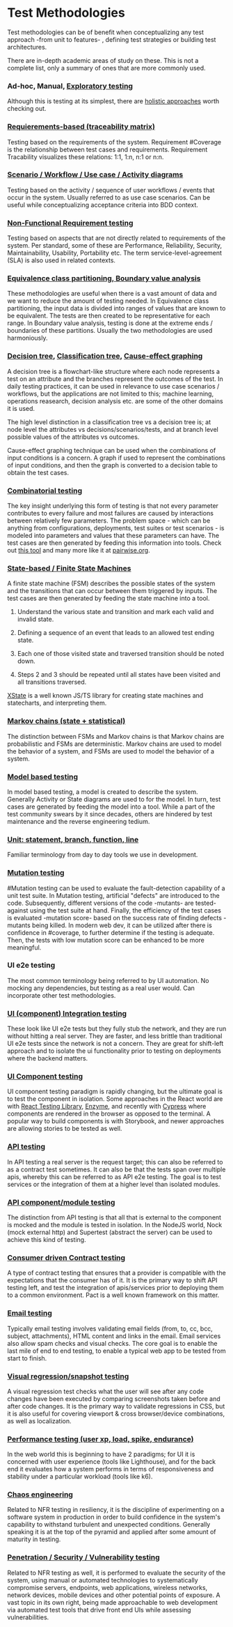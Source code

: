 # Test Methodologies

Test methodologies can be of benefit when conceptualizing any test approach -from unit to features- , defining test strategies or building test architectures.

There are in-depth academic areas of study on these. This is not a complete list, only a summary of ones that are more commonly used.

### [](https://dev.to/muratkeremozcan/mostly-incomplete-list-of-test-methodologies-52no#adhoc-manual-exploratory-testing)Ad-hoc, Manual, [Exploratory testing](https://www.guru99.com/exploratory-testing.html)

Although this is testing at its simplest, there are [holistic approaches](https://www.satisfice.com/rapid-testing-methodology) worth checking out.

### [](https://dev.to/muratkeremozcan/mostly-incomplete-list-of-test-methodologies-52no#requierementsbased-traceability-matrix)[Requierements-based (traceability matrix)](https://en.wikipedia.org/wiki/Traceability_matrix)

Testing based on the requirements of the system. Requirement #Coverage is the relationship between test cases and requirements. Requirement Tracability visualizes these relations: 1:1, 1:n, n:1 or n:n.

### [](https://dev.to/muratkeremozcan/mostly-incomplete-list-of-test-methodologies-52no#scenario-workflow-use-case-activity-diagrams)[Scenario / Workflow / Use case / Activity diagrams](https://en.wikipedia.org/wiki/Activity_diagram)

Testing based on the activity / sequence of user workflows / events that occur in the system. Usually referred to as use case scenarios. Can be useful while conceptualizing acceptance criteria into BDD context.

### [](https://dev.to/muratkeremozcan/mostly-incomplete-list-of-test-methodologies-52no#nonfunctional-requirement-testing)[Non-Functional Requirement testing](https://iso25000.com/index.php/en/iso-25000-standards/iso-25010)

Testing based on aspects that are not directly related to requirements of the system. Per standard, some of these are Performance, Reliability, Security, Maintainability, Usability, Portability etc. The term service-level-agreement (SLA) is also used in related contexts.

### [](https://dev.to/muratkeremozcan/mostly-incomplete-list-of-test-methodologies-52no#equivalence-class-partitioning-boundary-value-analysis)[Equivalence class partitioning, Boundary value analysis](https://www.guru99.com/equivalence-partitioning-boundary-value-analysis.html)

These methodologies are useful when there is a vast amount of data and we want to reduce the amount of testing needed. In Equivalence class partitioning, the input data is divided into ranges of values that are known to be equivalent. The tests are then created to be representative for each range. In Boundary value analysis, testing is done at the extreme ends / boundaries of these partitions. Usually the two methodologies are used harmoniously.

### [](https://dev.to/muratkeremozcan/mostly-incomplete-list-of-test-methodologies-52no#decision-tree-classification-tree-causeeffect-graphing)[Decision tree](https://en.wikipedia.org/wiki/Decision_tree), [Classification tree](https://citeseerx.ist.psu.edu/viewdoc/download?doi=10.1.1.83.9731&rep=rep1&type=pdf), [Cause-effect graphing](https://www.geeksforgeeks.org/cause-effect-graphing-in-software-engineering/)

A decision tree is a flowchart-like structure where each node represents a test on an attribute and the branches represent the outcomes of the test. In daily testing practices, it can be used in relevance to use case scenarios / workflows, but the applications are not limited to this; machine learning, operations reasearch, decision analysis etc. are some of the other domains it is used.

The high level distinction in a classification tree vs a decision tree is; at node level the attributes vs decisions/scenarios/tests, and at branch level possible values of the attributes vs outcomes.

Cause-effect graphing technique can be used when the combinations of input conditions is a concern. A graph if used to represent the combinations of input conditions, and then the graph is converted to a decision table to obtain the test cases.

### [](https://dev.to/muratkeremozcan/mostly-incomplete-list-of-test-methodologies-52no#combinatorial-testing)[Combinatorial testing](https://github.com/NoriSte/ui-testing-best-practices/blob/master/sections/advanced/combinatorial-testing.md)

The key insight underlying this form of testing is that not every parameter contributes to every failure and most failures are caused by interactions between relatively few parameters. The problem space - which can be anything from configurations, deployments, test suites or test scenarios - is modeled into parameters and values that these parameters can have. The test cases are then generated by feeding this information into tools. Check out [this tool](https://foselab.unibg.it/ctwedge/) and many more like it at [pairwise.org](https://jaccz.github.io/pairwise/).

### [](https://dev.to/muratkeremozcan/mostly-incomplete-list-of-test-methodologies-52no#statebased-finite-state-machines)[State-based / Finite State Machines](https://xstate.js.org/docs/about/resources.html#courses)

A finite state machine (FSM) describes the possible states of the system and the transitions that can occur between them triggered by inputs. The test cases are then generated by feeding the state machine into a tool.

1.  Understand the various state and transition and mark each valid and invalid state.
    
2.  Defining a sequence of an event that leads to an allowed test ending state.
    
3.  Each one of those visited state and traversed transition should be noted down.
    
4.  Steps 2 and 3 should be repeated until all states have been visited and all transitions traversed.
    

[XState](https://xstate.js.org/) is a well known JS/TS library for creating state machines and statecharts, and interpreting them.

### [](https://dev.to/muratkeremozcan/mostly-incomplete-list-of-test-methodologies-52no#markov-chains-state-statistical)[Markov chains (state + statistical)](https://en.wikipedia.org/wiki/Markov_chain)

The distinction between FSMs and Markov chains is that Markov chains are probabilistic and FSMs are deterministic. Markov chains are used to model the behavior of a system, and FSMs are used to model the behavior of a system.

### [](https://dev.to/muratkeremozcan/mostly-incomplete-list-of-test-methodologies-52no#model-based-testing)[Model based testing](https://en.wikipedia.org/wiki/Model-based_testing)

In model based testing, a model is created to describe the system. Generally Activity or State diagrams are used to for the model. In turn, test cases are generated by feeding the model into a tool. While a part of the test community swears by it since decades, others are hindered by test maintenance and the reverse engineering tedium.

### [](https://dev.to/muratkeremozcan/mostly-incomplete-list-of-test-methodologies-52no#unit-statement-branch-function-line)[Unit: statement, branch, function, line](https://krishankantsinghal.medium.com/how-to-read-test-coverage-report-generated-using-jest-c2d1cb70da8b)

Familiar terminology from day to day tools we use in development.

### [](https://dev.to/muratkeremozcan/mostly-incomplete-list-of-test-methodologies-52no#mutation-testing)[Mutation testing](https://stryker-mutator.io/docs/)

#Mutation testing can be used to evaluate the fault-detection capability of a unit test suite. In Mutation testing, artificial "defects" are introduced to the code. Subsequently, different versions of the code -mutants- are tested-against using the test suite at hand. Finally, the efficiency of the test cases is evaluated -mutation score- based on the success rate of finding defects -mutants being killed. In modern web dev, it can be utilized after there is confidence in #coverage, to further determine if the testing is adequate. Then, the tests with low mutation score can be enhanced to be more meaningful.

### [](https://dev.to/muratkeremozcan/mostly-incomplete-list-of-test-methodologies-52no#ui-e2e-testing)UI e2e testing

The most common terminology being referred to by UI automation. No mocking any dependencies, but testing as a real user would. Can incorporate other test methodologies.

### [](https://dev.to/muratkeremozcan/mostly-incomplete-list-of-test-methodologies-52no#ui-component-integration-testing)[UI (component) Integration testing](https://itnext.io/component-vs-ui-integration-vs-e2e-tests-f02b575339dc)

These look like UI e2e tests but they fully stub the network, and they are run without hitting a real server. They are faster, and less brittle than traditional UI e2e tests since the network is not a concern. They are great for shift-left approach and to isolate the ui functionality prior to testing on deployments where the backend matters.

### [](https://dev.to/muratkeremozcan/mostly-incomplete-list-of-test-methodologies-52no#ui-component-testing)[UI Component testing](https://github.com/NoriSte/ui-testing-best-practices#7-component-testing)

UI component testing paradigm is rapidly changing, but the ultimate goal is to test the component in isolation. Some approaches in the React world are with [React Testing Library](https://testing-library.com/docs/react-testing-library/intro), [Enzyme](https://airbnb.io/enzyme/), and recently with [Cypress](https://docs.cypress.io/guides/component-testing/introduction#What-is-Component-Testing) where components are rendered in the browser as opposed to the terminal. A popular way to build components is with Storybook, and newer approaches are allowing stories to be tested as well.

### [](https://dev.to/muratkeremozcan/mostly-incomplete-list-of-test-methodologies-52no#api-testing)[API testing](https://en.wikipedia.org/wiki/API_testing)

In API testing a real server is the request target; this can also be referred to as a contract test sometimes. It can also be that the tests span over multiple apis, whereby this can be referred to as API e2e testing. The goal is to test services or the integration of them at a higher level than isolated modules.

### [](https://dev.to/muratkeremozcan/mostly-incomplete-list-of-test-methodologies-52no#api-componentmodule-testing)[API component/module testing](https://github.com/goldbergyoni/javascript-testing-best-practices#-%EF%B8%8F-17-test-many-input-combinations-using-property-based-testing)

The distinction from API testing is that all that is external to the component is mocked and the module is tested in isolation. In the NodeJS world, Nock (mock external http) and Supertest (abstract the server) can be used to achieve this kind of testing.

### [](https://dev.to/muratkeremozcan/mostly-incomplete-list-of-test-methodologies-52no#consumer-driven-contract-testing)[Consumer driven Contract testing](https://docs.pact.io/)

A type of contract testing that ensures that a provider is compatible with the expectations that the consumer has of it. It is the primary way to shift API testing left, and test the integration of apis/services prior to deploying them to a common environment. Pact is a well known framework on this matter.

### [](https://dev.to/muratkeremozcan/mostly-incomplete-list-of-test-methodologies-52no#email-testing)[Email testing](https://github.com/NoriSte/ui-testing-best-practices/blob/master/sections/advanced/email-testing.md)

Typically email testing involves validating email fields (from, to, cc, bcc, subject, attachments), HTML content and links in the email. Email services also allow spam checks and visual checks. The core goal is to enable the last mile of end to end testing, to enable a typical web app to be tested from start to finish.

### [](https://dev.to/muratkeremozcan/mostly-incomplete-list-of-test-methodologies-52no#visual-regressionsnapshot-testing)[Visual regression/snapshot testing](https://percy.io/)

A visual regression test checks what the user will see after any code changes have been executed by comparing screenshots taken before and after code changes. It is the primary way to validate regressions in CSS, but it is also useful for covering viewport & cross browser/device combinations, as well as localization.

### [](https://dev.to/muratkeremozcan/mostly-incomplete-list-of-test-methodologies-52no#performance-testing-user-xp-load-spike-endurance)[Performance testing (user xp, load, spike, endurance)](https://github.com/NoriSte/ui-testing-best-practices/blob/master/sections/advanced/performance-testing.md)

In the web world this is beginning to have 2 paradigms; for UI it is concerned with user experience (tools like Lighthouse), and for the back end it evaluates how a system performs in terms of responsiveness and stability under a particular workload (tools like k6).

### [](https://dev.to/muratkeremozcan/mostly-incomplete-list-of-test-methodologies-52no#chaos-engineering)[Chaos engineering](https://en.wikipedia.org/wiki/Chaos_engineering)

Related to NFR testing in resiliency, it is the discipline of experimenting on a software system in production in order to build confidence in the system's capability to withstand turbulent and unexpected conditions. Generally speaking it is at the top of the pyramid and applied after some amount of maturity in testing.

### [](https://dev.to/muratkeremozcan/mostly-incomplete-list-of-test-methodologies-52no#penetration-security-vulnerability-testing)[Penetration / Security / Vulnerability testing](https://www.cypress.io/blog/2021/04/28/cypress-and-neuralegion/)

Related to NFR testing as well, it is performed to evaluate the security of the system, using manual or automated technologies to systematically compromise servers, endpoints, web applications, wireless networks, network devices, mobile devices and other potential points of exposure. A vast topic in its own right, being made approachable to web development via automated test tools that drive front end UIs while assessing vulnerabilities.